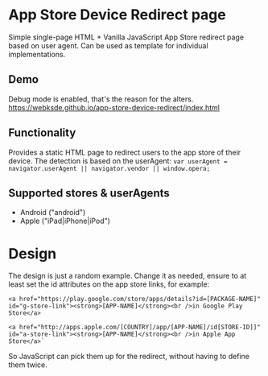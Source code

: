 # App Store Device Redirect page
Simple single-page HTML + Vanilla JavaScript App Store redirect page based on user agent.
Can be used as template for individual implementations.

## Demo
Debug mode is enabled, that's the reason for the alters.
https://webksde.github.io/app-store-device-redirect/index.html

## Functionality
Provides a static HTML page to redirect users to the app store of their device.
The detection is based on the userAgent:
`var userAgent = navigator.userAgent || navigator.vendor || window.opera;`

## Supported stores & userAgents
- Android ("android")
- Apple ("iPad|iPhone|iPod")

# Design
The design is just a random example. Change it as needed, ensure to at least set the id attributes on the app store links, for example:
~~~
<a href="https://play.google.com/store/apps/details?id=[PACKAGE-NAME]" id="g-store-link"><strong>[APP-NAME]</strong><br />in Google Play Store</a>
~~~
~~~
<a href="http://apps.apple.com/[COUNTRY]/app/[APP-NAME]/id[STORE-ID]]" id="a-store-link"><strong>[APP-NAME]</strong><br />in Apple App Store</a>`
~~~
So JavaScript can pick them up for the redirect, without having to define them twice.
